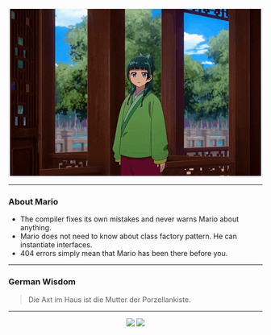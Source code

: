 <p align="center">
  <img src="assets/maomao.gif" />
</p>

---

### About Mario
- The compiler fixes its own mistakes and never warns Mario about anything.
- Mario does not need to know about class factory pattern. He can instantiate interfaces.
- 404 errors simply mean that Mario has been there before you.

---

### German Wisdom
> Die Axt im Haus ist die Mutter der Porzellankiste.

---

<p align="center">
  <a>
    <img height="180em" src="https://github-readme-stats-eight-theta.vercel.app/api?username=Torfkopp&show_icons=true&theme=dark&include_all_commits=true&count_private=true"/>
  </a>
  <a href="https://github.com/Torfkopp?tab=repositories">
    <img height="180em" src="https://github-readme-stats-eight-theta.vercel.app/api/top-langs/?username=torfkopp&layout=compact&theme=dark&langs_count=8&hide=java"/>
  </a>
</p>
